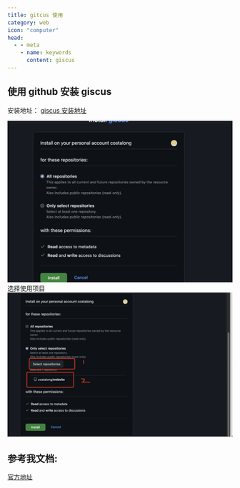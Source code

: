 ```yaml
---
title: gitcus 使用
category: web
icon: "computer"
head:
  - - meta
    - name: keywords
      content: giscus
---
```


## 使用 github 安装 giscus

安装地址：  [giscus 安装地址](https://github.com/apps/giscus/installations/new)

![安装](./images/gisucs-one.png)
选择使用项目
![安装](./images/giscus-two.png)


## 参考我文档:

[官方地址](https://giscus.app/zh-CN)